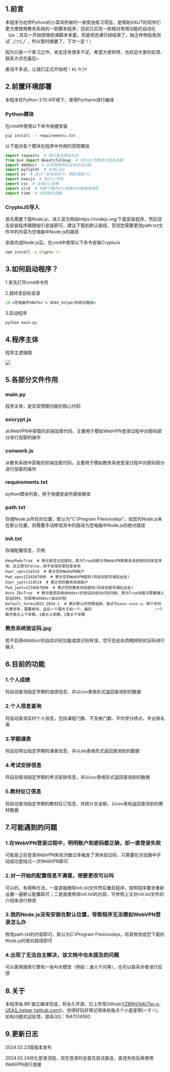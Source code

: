 ## 1.前言

本程序为初学Python的小菜鸡所做的一款爬虫练习项目，是帮助XAUT的同学们更方便使用教务系统的一款脚本程序，目前已实现一些相对常用功能的自动化（ps：其实一开始想做抢课脚本来着，但是吧选课已经结束了，缺乏样例给我测试¯\_(ツ)_/¯，所以暂时搁置了，下次一定！）

因为只是一个练习之作，肯定还有很多不足，希望大佬轻喷，也欢迎大家的反馈，联系方式在最后~

废话不多说，让我们正式开始吧！ᕕ( ᐛ )ᕗ



## 2.前置环境部署

本程序在Python 3.10.4环境下，使用Pycharm进行编译

### Python模块

在cmd中使用以下命令快捷安装

```cmd
pip install -r requirements.txt
```

以下是对各个模块在程序中作用的简短概括

```python
import requests  # 进行基本网站交互
from bs4 import BeautifulSoup  # 对html页面进行信息处理
import ddddocr  # 实现简单的验证码自动识别
import pyfiglet  # 生成logo
import os  # 执行一些系统命令，例如清屏cls
import execjs  # 执行js代码
import csv  # 生成csv表格
import xlrd  # 判断下载的xls表格内的数据有效性
import time  # 时间相关函数
```

### CryptoJS导入

首先需要下载Node.js，进入官方网站https://nodejs.org/下载安装程序，然后双击安装程序跟随指引安装即可，建议下载到默认路径，否则您需要更改path.txt文件中的内容为您电脑中Node.js的路径

安装完成Node.js后，在cmd中使用以下命令安装CryptoJs

```cmd
npm install -g crypto-js
```



## 3.如何启动程序？

1.首先打开cmd命令符

2.跳转至目标目录

```cmd
cd <您电脑中XAUTer's UEAS_helper的绝对路径>
```

3.启动程序

```cmd
python main.py
```



## 4.程序主体

程序主逻辑图

![](C:\Users\86156\Downloads\未命名文件.png)



## 5.各部分文件作用

### main.py

程序主体，是实现预期功能的核心代码

### encrypt.js

从WebVPN中获取的前端加密代码，主要用于模拟WebVPN登录过程中对密码部分进行加密的操作

### conwork.js

从教务系统中获取的前端加密代码，主要用于模拟教务系统登录过程中对密码部分进行加密的操作

### requirements.txt

python模块列表，用于快捷安装所需依赖库

### path.txt

存储Node.js所在的位置，默认为“C:\Program Files\nodejs”，如您的Node.js未在默认位置，则需要手动修改其中的路径为您电脑中Node.js的绝对路径

### init.txt

存储配置信息，示例

```
KeepPwd=True  # 表示是否记住密码，若为True则表示将WebVPN和教务系统密码存放至本地，反之若为False，则不会保存密码至本地
User_vpn=114514  # 表示您的WebVPN账户
Pwd_vpn=1234567890  # 表示您的WebVPN密码(将会加密存储在此处)
User_jwxt=114514  # 表示您的教务系统账户
Pwd_jwxt=1234567890  # 表示您的教务系统密码(将会加密存储在此处)
Auto_ID=True  # 表示是否启用ddddocr的验证码自动识别功能，若为True则每次需要输入验证码时，将调用ddddocr自动识别
Default_term=2023-2024-1  # 表示默认的学期选择，格式为xxxx-xxxx-x，两个年份代表学年，需要相邻，且后一个需大于前一个，最后							一个数字表示上下学期，1表示上学期，2表示下学期
```

### 教务系统验证码.jpg

若不启用ddddocr的自动识别功能或其识别有误，您可在此处肉眼辨别验证码进行输入



## 6.目前的功能

### 1.个人成绩

将自动查询指定学期的成绩信息，并以csv表格形式返回查询到的数据

### 2.个人信息查询

将自动查询实时个人信息，包括课程门数、不及格门数、平均学分绩点、专业排名等

### 3.学期课表

将自动导出指定学期的课表信息，并以xls表格形式返回查询到的数据

### 4.考试安排信息

将自动查询指定学期的考试安排信息，并以csv表格形式返回查询到的数据

### 5.教材征订信息

将自动查询指定学期的教材征订信息，并统计总金额，以csv表格返回查询到的教材数据



## 7.可能遇到的问题

### 1.在WebVPN登录过程中，明明账户和密码都正确，却一直登录失败

可能是之前登录WebVPN失败次数过多触发了滑块验证码，只需要在浏览器中手动成功登陆过一次WebVPN即可

### 2.对一开始的配置信息不满意，想要更改可以吗

可以的，有两种方法，一是直接删除init.txt文件然后重启程序，按照程序要求重新设置一遍默认配置即可；二是直接修改init.txt的内容，可参照上文对init.txt文件的介绍来进行修改

### 3.我的Node.js没有安装在默认位置，导致程序无法模拟WebVPN登录怎么办

修改path.txt的内容即可，默认为C:\Program Files\nodejs，将其修改成您下载的Node.js的绝对路径即可

### 4.出现了无法自主解决，该文档中也未提及的问题

可以善用搜索引擎和一些AI大模型（例如：通义千问等），也可以联系作者进行反馈

## 8.关于

本程序由 BR 独立编译完成，将永久开源，已上传至Github([YZBRH/XAUTer-s-UEAS_helper (github.com)](https://github.com/YZBRH/XAUTer-s-UEAS_helper))，觉得好玩好用记得来给我点个小星星啊(✧∇✧)，如有问题欢迎反馈，联系QQ：1947514592

## 9.更新日志

2024.02.23首版本发布

2024.02.24优化登录流程，现在登录时会首先尝试直连，直连失败后再使用WebVPN进行连接